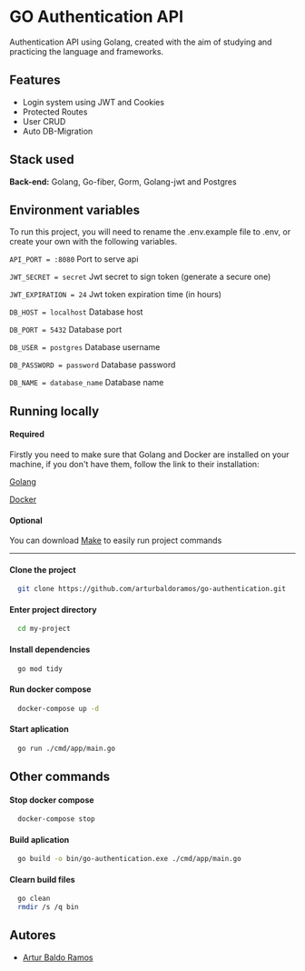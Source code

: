 
# GO Authentication API

Authentication API using Golang, created with the aim of studying and practicing the language and frameworks.


## Features

- Login system using JWT and Cookies
- Protected Routes
- User CRUD
- Auto DB-Migration


## Stack used

**Back-end:** Golang, Go-fiber, Gorm, Golang-jwt and Postgres


## Environment variables

To run this project, you will need to rename the .env.example file to .env, or create your own with the following variables.

`API_PORT = :8080`                       Port to serve api

`JWT_SECRET = secret`                    Jwt secret to sign token (generate a secure one)

`JWT_EXPIRATION = 24`                    Jwt token expiration time (in hours)



`DB_HOST = localhost`                    Database host

`DB_PORT = 5432`                         Database port

`DB_USER = postgres`                     Database username

`DB_PASSWORD = password`                 Database password

`DB_NAME = database_name`                Database name


## Running locally

#### Required
Firstly you need to make sure that Golang and Docker are installed on your machine,
if you don't have them, follow the link to their installation:

[Golang](https://go.dev/doc/install)

[Docker](https://www.docker.com/)

#### Optional

You can download   [Make](https://gnuwin32.sourceforge.net/packages/make.htm) to         easily   run project commands

----
#### Clone the project

```bash
  git clone https://github.com/arturbaldoramos/go-authentication.git
```

#### Enter project directory

```bash
  cd my-project
```

#### Install dependencies

```bash
  go mod tidy
```

#### Run docker compose

```bash
  docker-compose up -d
```

#### Start aplication

```bash
  go run ./cmd/app/main.go
```

## Other commands

#### Stop docker compose
```bash
  docker-compose stop
```

#### Build aplication
```bash
  go build -o bin/go-authentication.exe ./cmd/app/main.go
```

#### Clearn build files
```bash
  go clean
  rmdir /s /q bin
```
## Autores

- [Artur Baldo Ramos](https://github.com/arturbaldoramos)


